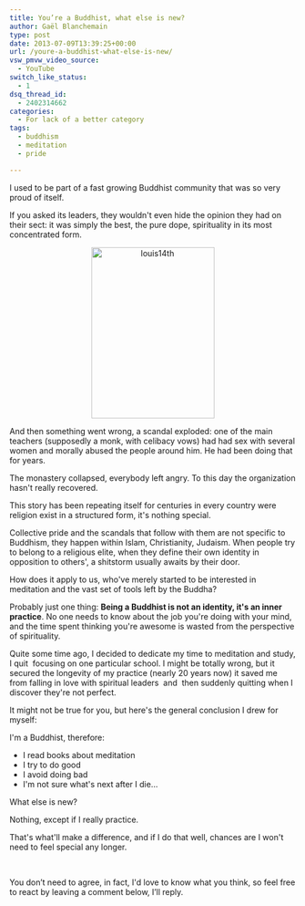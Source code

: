```yaml
---
title: You’re a Buddhist, what else is new?
author: Gaël Blanchemain
type: post
date: 2013-07-09T13:39:25+00:00
url: /youre-a-buddhist-what-else-is-new/
vsw_pmvw_video_source:
  - YouTube
switch_like_status:
  - 1
dsq_thread_id:
  - 2402314662
categories:
  - For lack of a better category
tags:
  - buddhism
  - meditation
  - pride

---
```

I used to be part of a fast growing Buddhist community that was so very proud of itself.

If you asked its leaders, they wouldn't even hide the opinion they had on their sect: it was simply the best, the pure dope, spirituality in its most concentrated form.

<p style="text-align: center;">
  <img class=" wp-image-6186 aligncenter" alt="louis14th" src="http://www.gr0wing.com/wp-content/uploads/2013/07/louis14th-216x300.jpg" width="216" height="300" srcset="https://www.gr0wing.com/wp-content/uploads/2013/07/louis14th-216x300.jpg 216w, https://www.gr0wing.com/wp-content/uploads/2013/07/louis14th-737x1024.jpg 737w, https://www.gr0wing.com/wp-content/uploads/2013/07/louis14th.jpg 742w" sizes="(max-width: 216px) 100vw, 216px" />
</p>

And then something went wrong, a scandal exploded: one of the main teachers (supposedly a monk, with celibacy vows) had had sex with several women and morally abused the people around him. He had been doing that for years.

The monastery collapsed, everybody left angry. To this day the organization hasn't really recovered.

This story has been repeating itself for centuries in every country were religion exist in a structured form, it's nothing special.

Collective pride and the scandals that follow with them are not specific to Buddhism, they happen within Islam, Christianity, Judaism. When people try to belong to a religious elite, when they define their own identity in opposition to others', a shitstorm usually awaits by their door.

How does it apply to us, who've merely started to be interested in meditation and the vast set of tools left by the Buddha?

Probably just one thing: **Being a Buddhist is not an identity, it's an inner practice**. No one needs to know about the job you're doing with your mind, and the time spent thinking you're awesome is wasted from the perspective of spirituality.

Quite some time ago, I decided to dedicate my time to meditation and study, I quit  focusing on one particular school. I might be totally wrong, but it secured the longevity of my practice (nearly 20 years now) it saved me from falling in love with spiritual leaders  and  then suddenly quitting when I discover they're not perfect.

It might not be true for you, but here's the general conclusion I drew for myself:

I'm a Buddhist, therefore:

  * I read books about meditation
  * I try to do good
  * I avoid doing bad
  * I'm not sure what's next after I die&#8230;

What else is new?

Nothing, except if I really practice.

That's what'll make a difference, and if I do that well, chances are I won't need to feel special any longer.

&nbsp;

You don’t need to agree, in fact, I'd love to know what you think, so feel free to react by leaving a comment below, I’ll reply.
